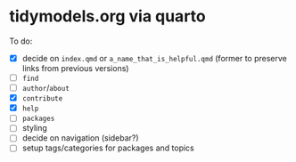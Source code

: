# tidymodels.org via quarto

To do: 

- [x] decide on `index.qmd` or `a_name_that_is_helpful.qmd` (former to preserve links from previous versions)
- [ ] `find`
- [ ] `author`/`about`
- [x] `contribute`
- [x] `help`
- [ ] `packages`
- [ ] styling
- [ ] decide on navigation (sidebar?)
- [ ] setup tags/categories for packages and topics

